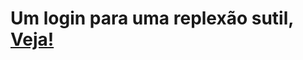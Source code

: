 # Um login para uma replexão sutil, <a href = 'https://davidsilvafreire.github.io/login-paisagem/'>Veja!</a>

